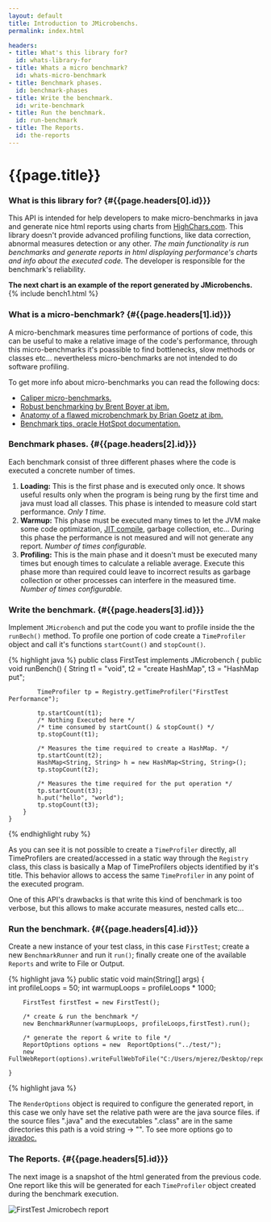 ```yaml
---
layout: default
title: Introduction to JMicrobenchs.
permalink: index.html

headers:
- title: What's this library for?
  id: whats-library-for
- title: Whats a micro benchmark?
  id: whats-micro-benchmark
- title: Benchmark phases.
  id: benchmark-phases
- title: Write the benchmark.
  id: write-benchmark
- title: Run the benchmark.
  id: run-benchmark
- title: The Reports.
  id: the-reports
---
```


# {{page.title}}


### What is this library for?   {#{{page.headers[0].id}}}
This API is intended for help developers to make micro-benchmarks in java and generate nice html reports using charts from [HighChars.com](http://www.highcharts.com/). This library doesn't provide advanced profiling functions, like data correction, abnormal measures detection or any other. *The main functionality is run benchmarks and generate reports in html displaying performance's charts and info about the executed code.* The developer is responsible for the benchmark's reliability.

**The next chart is an example of the report generated by JMicrobenchs.**
{% include bench1.html   %}


### What is a micro-benchmark?  {#{{page.headers[1].id}}}
A micro-benchmark measures time performance of portions of code, this can be useful to make a relative image of the code's performance, through this micro-benchmarks it's poassible to find bottlenecks, slow methods or classes etc... nevertheless micro-benchmarks are not intended to do software profiling. 

To get more info about micro-benchmarks you can read the following docs:

* [Caliper micro-benchmarks.](https://code.google.com/p/caliper/wiki/JavaMicrobenchmarks)
* [Robust benchmarking by Brent Boyer at ibm.](http://www.ibm.com/developerworks/java/library/j-benchmark1/index.html)
* [Anatomy of a flawed microbenchmark by Brian Goetz at ibm.](http://www.ibm.com/developerworks/java/library/j-jtp02225/index.html)
* [Benchmark tips, oracle HotSpot documentation.](https://wikis.oracle.com/display/HotSpotInternals/MicroBenchmarks) 
 
### Benchmark phases.  {#{{page.headers[2].id}}}
Each benchmark consist of three different phases where the code is executed a concrete number of times.

1. **Loading:** This is the first phase and is executed only once. It shows useful results only when the program is being rung by the first time and java must load all classes. This phase is intended to measure cold start performance. *Only 1 time.*
2. **Warmup:** This phase must be executed many times to let the JVM make some code optimization, [JIT compile](http://en.wikipedia.org/wiki/Just-in-time_compilation), garbage collection, etc... During this phase the performance is not measured and will not generate any report. *Number of times configurable.*
3. **Profiling:** This is the main phase and it doesn't must be executed many times but enough times to calculate a reliable average. Execute this phase more than required could leave to incorrect results as garbage collection or other processes can interfere in the measured time. *Number of times configurable.* 

### Write the benchmark.  {#{{page.headers[3].id}}}
Implement `JMicrobench` and put the code you want to profile inside the the `runBech()` method. To profile one portion of code create a `TimeProfiler` object and call it's functions `startCount()` and `stopCount()`.

{% highlight java %}
	public class FirstTest implements JMicrobench {
		public void runBench() {
			String t1 = "void", t2 = "create HashMap", t3 = "HashMap put";
			
			TimeProfiler tp = Registry.getTimeProfiler("FirstTest Performance");
			
			tp.startCount(t1);
			/* Nothing Executed here */
			/* time consumed by startCount() & stopCount() */
			tp.stopCount(t1);
	
			/* Measures the time required to create a HashMap. */
			tp.startCount(t2);
			HashMap<String, String> h = new HashMap<String, String>();
			tp.stopCount(t2);
	
			/* Measures the time required for the put operation */
			tp.startCount(t3);
			h.put("hello", "world");
			tp.stopCount(t3);	
		}
 	}
{% endhighlight ruby %}


As you can see it is not possible to create a `TimeProfiler` directly, all TimeProfilers are created/accessed in a static way through the `Registry` class, this class is basically a Map of TimeProfilers objects identified by it's title. This behavior allows to access the same `TimeProfiler` in any point of the executed program. 

One of this API's drawbacks is that write this kind of benchmark is too verbose, but this allows to make accurate measures, nested calls etc...


### Run the benchmark.    {#{{page.headers[4].id}}}
Create a new instance of your test class, in this case `FirstTest`; create a new `BenchmarkRunner` and run it `run()`;  finally create one of the available `Reports` and write to File or Output.

{% highlight java %}
	public static void main(String[] args) {		
		int profileLoops = 50;
		int warmupLoops = profileLoops * 1000;
		
		FirstTest firstTest = new FirstTest();

		/* create & run the benchmark */
		new BenchmarkRunner(warmupLoops, profileLoops,firstTest).run();

		/* generate the report & write to file */	
		ReportOptions options = new  ReportOptions("../test/");
		new FullWebReport(options).writeFullWebToFile("C:/Users/mjerez/Desktop/report.html");

	}		
{% highlight java %}

The `RenderOptions` object is required to configure the generated report, in this case we only have set the relative path were are the java source files. if the source files ".java" and the executables ".class" are in the same directories this path is a void string -> "". To see more options go to [javadoc.](http://m-jerez.github.com/JMicrobenchs/doc/mjerez/jmicrobench/reports/ReportOptions.html)

### The Reports.   {#{{page.headers[5].id}}}
The next image is a snapshot of the html generated from the previous code. One report like this will be generated for each `TimeProfiler` object created during the benchmark execution.

![FirstTest Jmicrobech report](https://raw.github.com/M-jerez/JMicrobenchs/master/media/report-FirstTest.png)




